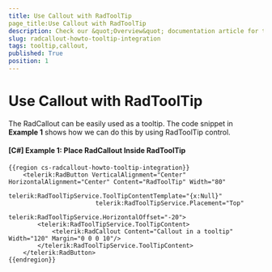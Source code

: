 ```yaml
---
title: Use Callout with RadToolTip
page_title:Use Callout with RadToolTip
description: Check our &quot;Overview&quot; documentation article for the RadCallout {{ site.framework_name }} control.
slug: radcallout-howto-tooltip-integration
tags: tooltip,callout,
published: True
position: 1
---
```


# Use Callout with RadToolTip

The RadCallout can be easily used as a tooltip. The code snippet in __Example 1__ shows how we can do this by using RadToolTip control. 

#### __[C#] Example 1: Place RadCallout Inside RadToolTip__
	{{region cs-radcallout-howto-tooltip-integration}}
		<telerik:RadButton VerticalAlignment="Center" HorizontalAlignment="Center" Content="RadToolTip" Width="80"
							telerik:RadToolTipService.ToolTipContentTemplate="{x:Null}"
							telerik:RadToolTipService.Placement="Top"
							telerik:RadToolTipService.HorizontalOffset="-20">
			<telerik:RadToolTipService.ToolTipContent>
				<telerik:RadCallout Content="Callout in a tooltip" Width="120" Margin="0 0 0 10"/>
			</telerik:RadToolTipService.ToolTipContent>
		</telerik:RadButton>	
	{{endregion}}	

